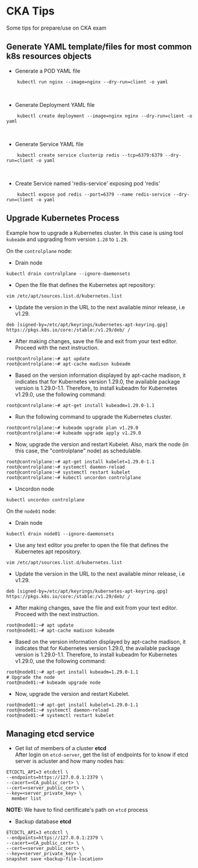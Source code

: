 # CKA Tips
Some tips for prepare/use on CKA exam

## Generate YAML template/files for most common k8s resources objects 

* Generate a POD YAML file
```
    kubectl run nginx --image=nginx --dry-run=client -o yaml
```
<br>

* Generate Deployment YAML file
```
    kubectl create deployment --image=nginx nginx --dry-run=client -o yaml
```
<br>

* Generate Service YAML file
```
    kubectl create service clusterip redis --tcp=6379:6379 --dry-run=client -o yaml
```
<br>

* Create Service named 'redis-service' exposing pod 'redis'
```
    kubectl expose pod redis --port=6379 --name redis-service --dry-run=client -o yaml
```
 
## Upgrade Kubernetes Process
 Example how to upgrade a Kubernetes cluster. In this case is using tool `kubeadm` and upgrading from version `1.28` to `1.29`.

On the `controlplane` node:<br>
* Drain node
```
kubectl drain controlplane --ignore-daemonsets
```

* Open the file that defines the Kubernetes apt repository:
```
vim /etc/apt/sources.list.d/kubernetes.list
```

* Update the version in the URL to the next available minor release, i.e v1.29.
```
deb [signed-by=/etc/apt/keyrings/kubernetes-apt-keyring.gpg] https://pkgs.k8s.io/core:/stable:/v1.29/deb/ /
```

* After making changes, save the file and exit from your text editor. Proceed with the next instruction.
```
root@controlplane:~# apt update
root@controlplane:~# apt-cache madison kubeadm
```

* Based on the version information displayed by apt-cache madison, it indicates that for Kubernetes version 1.29.0, the available package version is 1.29.0-1.1. Therefore, to install kubeadm for Kubernetes v1.29.0, use the following command:
```
root@controlplane:~# apt-get install kubeadm=1.29.0-1.1
```

* Run the following command to upgrade the Kubernetes cluster.
```
root@controlplane:~# kubeadm upgrade plan v1.29.0
root@controlplane:~# kubeadm upgrade apply v1.29.0
```

* Now, upgrade the version and restart Kubelet. Also, mark the node (in this case, the "controlplane" node) as schedulable.
```
root@controlplane:~# apt-get install kubelet=1.29.0-1.1
root@controlplane:~# systemctl daemon-reload
root@controlplane:~# systemctl restart kubelet
root@controlplane:~# kubectl uncordon controlplane
```

* Uncordon node
```
kubectl uncordon controlplane
```

On the `node01` node:<br>
* Drain node
```
kubectl drain node01 --ignore-daemonsets
```

* Use any text editor you prefer to open the file that defines the Kubernetes apt repository.
```
vim /etc/apt/sources.list.d/kubernetes.list
```

* Update the version in the URL to the next available minor release, i.e v1.29.
```
deb [signed-by=/etc/apt/keyrings/kubernetes-apt-keyring.gpg] https://pkgs.k8s.io/core:/stable:/v1.29/deb/ /
```

* After making changes, save the file and exit from your text editor. Proceed with the next instruction.
```
root@node01:~# apt update
root@node01:~# apt-cache madison kubeadm
```

* Based on the version information displayed by apt-cache madison, it indicates that for Kubernetes version 1.29.0, the available package version is 1.29.0-1.1. Therefore, to install kubeadm for Kubernetes v1.29.0, use the following command:
```
root@node01:~# apt-get install kubeadm=1.29.0-1.1
# Upgrade the node 
root@node01:~# kubeadm upgrade node
```

* Now, upgrade the version and restart Kubelet.
```
root@node01:~# apt-get install kubelet=1.29.0-1.1
root@node01:~# systemctl daemon-reload
root@node01:~# systemctl restart kubelet
```

## Managing etcd service
* Get list of members of a cluster **etcd**<br>
After login on `etcd-server`, get the list of endpoints for to know if etcd server is  acluster and how many nodes has:
```
ETCDCTL_API=3 etcdctl \
--endpoints=https://127.0.0.1:2379 \
--cacert=<CA_public_cert> \
--cert=<server_public_cert> \
--key=<server_private_key> \
  member list
```
**NOTE:** We have to find certificate's path on `etcd` process

* Backup database **etcd**
```
ETCDCTL_API=3 etcdctl \
--endpoints=https://127.0.0.1:2379 \
--cacert=<CA_public_cert> \
--cert=<server_public_cert> \
--key=<server_private_key> \
snapshot save <backup-file-location>
```